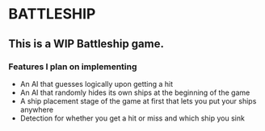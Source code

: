 # BATTLESHIP

## This is a WIP Battleship game.

### Features I plan on implementing
* An AI that guesses logically upon getting a hit
* An AI that randomly hides its own ships at the beginning of the game
* A ship placement stage of the game at first that lets you put your ships anywhere
* Detection for whether you get a hit or miss and which ship you sink

